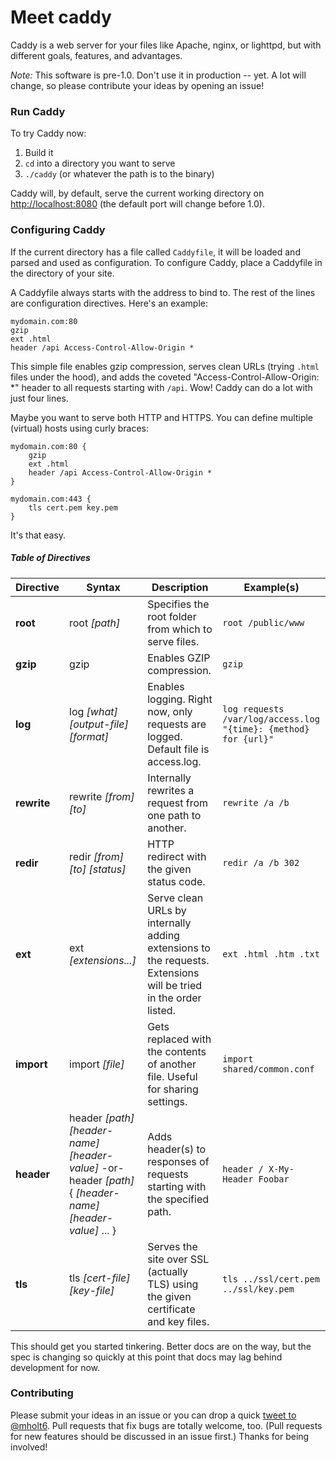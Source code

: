Meet caddy
===========

Caddy is a web server for your files like Apache, nginx, or lighttpd, but with different goals, features, and advantages.

*Note:* This software is pre-1.0. Don't use it in production -- yet. A lot will change, so please contribute your ideas by opening an issue!

### Run Caddy

To try Caddy now:

1. Build it
2. `cd` into a directory you want to serve
3. `./caddy` (or whatever the path is to the binary)

Caddy will, by default, serve the current working directory on [http://localhost:8080](http://localhost:8080) (the default port will change before 1.0).

### Configuring Caddy

If the current directory has a file called `Caddyfile`, it will be loaded and parsed and used as configuration. To configure Caddy, place a Caddyfile in the directory of your site.

A Caddyfile always starts with the address to bind to. The rest of the lines are configuration directives. Here's an example:

```
mydomain.com:80
gzip
ext .html
header /api Access-Control-Allow-Origin *
```

This simple file enables gzip compression, serves clean URLs (trying `.html` files under the hood), and adds the coveted "Access-Control-Allow-Origin: *" header to all requests starting with `/api`. Wow! Caddy can do a lot with just four lines.

Maybe you want to serve both HTTP and HTTPS. You can define multiple (virtual) hosts using curly braces:

```
mydomain.com:80 {
	gzip
	ext .html
	header /api Access-Control-Allow-Origin *
}

mydomain.com:443 {
	tls cert.pem key.pem
}
```

It's that easy.



##### Table of Directives

| Directive | Syntax | Description | Example(s) |
|-----------|--------|-------------|------------|
| **root** | root *[path]* | Specifies the root folder from which to serve files. | `root /public/www` |
| **gzip** | gzip | Enables GZIP compression. | `gzip` |
| **log** | log *[what]* *[output-file]* *[format]* | Enables logging. Right now, only requests are logged. Default file is access.log. | `log requests /var/log/access.log "{time}: {method} for {url}"` |
| **rewrite** | rewrite *[from]* *[to]* | Internally rewrites a request from one path to another. | `rewrite /a /b` |
| **redir** | redir *[from]* *[to]* *[status]* | HTTP redirect with the given status code. | `redir /a /b 302` |
| **ext** | ext *[extensions...]* | Serve clean URLs by internally adding extensions to the requests. Extensions will be tried in the order listed. | `ext .html .htm .txt` |
| **import** | import *[file]* | Gets replaced with the contents of another file. Useful for sharing settings. | `import shared/common.conf` |
| **header** | header *[path]* *[header-name]* *[header-value]* -or- header *[path]* { *[header-name]* *[header-value]* ... } | Adds header(s) to responses of requests starting with the specified path. | `header / X-My-Header Foobar` |
| **tls** | tls *[cert-file]* *[key-file]* | Serves the site over SSL (actually TLS) using the given certificate and key files. | `tls ../ssl/cert.pem ../ssl/key.pem` |


This should get you started tinkering. Better docs are on the way, but the spec is changing so quickly at this point that docs may lag behind development for now.

### Contributing

Please submit your ideas in an issue or you can drop a quick [tweet to @mholt6](https://twitter.com/mholt6). Pull requests that fix bugs are totally welcome, too. (Pull requests for new features should be discussed in an issue first.) Thanks for being involved!
